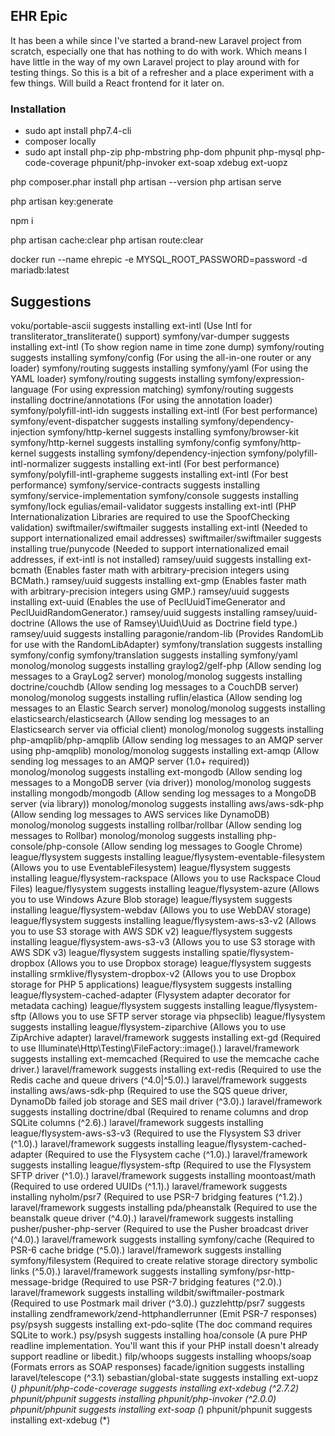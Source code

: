 ## EHR Epic

It has been a while since I've started a brand-new Laravel project from scratch,
especially one that has nothing to do with work. Which means I have little in
the way of my own Laravel project to play around with for testing things.
So this is a bit of a refresher and a place experiment with a few things.
Will build a React frontend for it later on.


### Installation

* sudo apt install php7.4-cli
* composer locally
* sudo apt install php-zip php-mbstring php-dom phpunit  php-mysql
php-code-coverage phpunit/php-invoker ext-soap xdebug
ext-uopz

 php composer.phar install
 php artisan --version
 php artisan serve

php artisan key:generate


npm i


php artisan cache:clear
php artisan route:clear

docker run --name ehrepic -e MYSQL_ROOT_PASSWORD=password -d mariadb:latest


## Suggestions
voku/portable-ascii suggests installing ext-intl (Use Intl for transliterator_transliterate() support)
symfony/var-dumper suggests installing ext-intl (To show region name in time zone dump)
symfony/routing suggests installing symfony/config (For using the all-in-one router or any loader)
symfony/routing suggests installing symfony/yaml (For using the YAML loader)
symfony/routing suggests installing symfony/expression-language (For using expression matching)
symfony/routing suggests installing doctrine/annotations (For using the annotation loader)
symfony/polyfill-intl-idn suggests installing ext-intl (For best performance)
symfony/event-dispatcher suggests installing symfony/dependency-injection
symfony/http-kernel suggests installing symfony/browser-kit
symfony/http-kernel suggests installing symfony/config
symfony/http-kernel suggests installing symfony/dependency-injection
symfony/polyfill-intl-normalizer suggests installing ext-intl (For best performance)
symfony/polyfill-intl-grapheme suggests installing ext-intl (For best performance)
symfony/service-contracts suggests installing symfony/service-implementation
symfony/console suggests installing symfony/lock
egulias/email-validator suggests installing ext-intl (PHP Internationalization Libraries are required to use the SpoofChecking validation)
swiftmailer/swiftmailer suggests installing ext-intl (Needed to support internationalized email addresses)
swiftmailer/swiftmailer suggests installing true/punycode (Needed to support internationalized email addresses, if ext-intl is not installed)
ramsey/uuid suggests installing ext-bcmath (Enables faster math with arbitrary-precision integers using BCMath.)
ramsey/uuid suggests installing ext-gmp (Enables faster math with arbitrary-precision integers using GMP.)
ramsey/uuid suggests installing ext-uuid (Enables the use of PeclUuidTimeGenerator and PeclUuidRandomGenerator.)
ramsey/uuid suggests installing ramsey/uuid-doctrine (Allows the use of Ramsey\Uuid\Uuid as Doctrine field type.)
ramsey/uuid suggests installing paragonie/random-lib (Provides RandomLib for use with the RandomLibAdapter)
symfony/translation suggests installing symfony/config
symfony/translation suggests installing symfony/yaml
monolog/monolog suggests installing graylog2/gelf-php (Allow sending log messages to a GrayLog2 server)
monolog/monolog suggests installing doctrine/couchdb (Allow sending log messages to a CouchDB server)
monolog/monolog suggests installing ruflin/elastica (Allow sending log messages to an Elastic Search server)
monolog/monolog suggests installing elasticsearch/elasticsearch (Allow sending log messages to an Elasticsearch server via official client)
monolog/monolog suggests installing php-amqplib/php-amqplib (Allow sending log messages to an AMQP server using php-amqplib)
monolog/monolog suggests installing ext-amqp (Allow sending log messages to an AMQP server (1.0+ required))
monolog/monolog suggests installing ext-mongodb (Allow sending log messages to a MongoDB server (via driver))
monolog/monolog suggests installing mongodb/mongodb (Allow sending log messages to a MongoDB server (via library))
monolog/monolog suggests installing aws/aws-sdk-php (Allow sending log messages to AWS services like DynamoDB)
monolog/monolog suggests installing rollbar/rollbar (Allow sending log messages to Rollbar)
monolog/monolog suggests installing php-console/php-console (Allow sending log messages to Google Chrome)
league/flysystem suggests installing league/flysystem-eventable-filesystem (Allows you to use EventableFilesystem)
league/flysystem suggests installing league/flysystem-rackspace (Allows you to use Rackspace Cloud Files)
league/flysystem suggests installing league/flysystem-azure (Allows you to use Windows Azure Blob storage)
league/flysystem suggests installing league/flysystem-webdav (Allows you to use WebDAV storage)
league/flysystem suggests installing league/flysystem-aws-s3-v2 (Allows you to use S3 storage with AWS SDK v2)
league/flysystem suggests installing league/flysystem-aws-s3-v3 (Allows you to use S3 storage with AWS SDK v3)
league/flysystem suggests installing spatie/flysystem-dropbox (Allows you to use Dropbox storage)
league/flysystem suggests installing srmklive/flysystem-dropbox-v2 (Allows you to use Dropbox storage for PHP 5 applications)
league/flysystem suggests installing league/flysystem-cached-adapter (Flysystem adapter decorator for metadata caching)
league/flysystem suggests installing league/flysystem-sftp (Allows you to use SFTP server storage via phpseclib)
league/flysystem suggests installing league/flysystem-ziparchive (Allows you to use ZipArchive adapter)
laravel/framework suggests installing ext-gd (Required to use Illuminate\Http\Testing\FileFactory::image().)
laravel/framework suggests installing ext-memcached (Required to use the memcache cache driver.)
laravel/framework suggests installing ext-redis (Required to use the Redis cache and queue drivers (^4.0|^5.0).)
laravel/framework suggests installing aws/aws-sdk-php (Required to use the SQS queue driver, DynamoDb failed job storage and SES mail driver (^3.0).)
laravel/framework suggests installing doctrine/dbal (Required to rename columns and drop SQLite columns (^2.6).)
laravel/framework suggests installing league/flysystem-aws-s3-v3 (Required to use the Flysystem S3 driver (^1.0).)
laravel/framework suggests installing league/flysystem-cached-adapter (Required to use the Flysystem cache (^1.0).)
laravel/framework suggests installing league/flysystem-sftp (Required to use the Flysystem SFTP driver (^1.0).)
laravel/framework suggests installing moontoast/math (Required to use ordered UUIDs (^1.1).)
laravel/framework suggests installing nyholm/psr7 (Required to use PSR-7 bridging features (^1.2).)
laravel/framework suggests installing pda/pheanstalk (Required to use the beanstalk queue driver (^4.0).)
laravel/framework suggests installing pusher/pusher-php-server (Required to use the Pusher broadcast driver (^4.0).)
laravel/framework suggests installing symfony/cache (Required to PSR-6 cache bridge (^5.0).)
laravel/framework suggests installing symfony/filesystem (Required to create relative storage directory symbolic links (^5.0).)
laravel/framework suggests installing symfony/psr-http-message-bridge (Required to use PSR-7 bridging features (^2.0).)
laravel/framework suggests installing wildbit/swiftmailer-postmark (Required to use Postmark mail driver (^3.0).)
guzzlehttp/psr7 suggests installing zendframework/zend-httphandlerrunner (Emit PSR-7 responses)
psy/psysh suggests installing ext-pdo-sqlite (The doc command requires SQLite to work.)
psy/psysh suggests installing hoa/console (A pure PHP readline implementation. You'll want this if your PHP install doesn't already support readline or libedit.)
filp/whoops suggests installing whoops/soap (Formats errors as SOAP responses)
facade/ignition suggests installing laravel/telescope (^3.1)
sebastian/global-state suggests installing ext-uopz (*)
phpunit/php-code-coverage suggests installing ext-xdebug (^2.7.2)
phpunit/phpunit suggests installing phpunit/php-invoker (^2.0.0)
phpunit/phpunit suggests installing ext-soap (*)
phpunit/phpunit suggests installing ext-xdebug (*)
